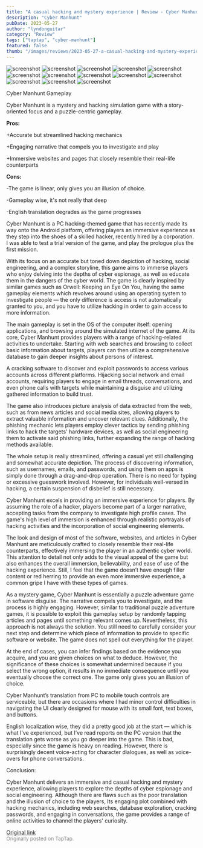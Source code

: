 ```yaml
---
title: "A casual hacking and mystery experience | Review - Cyber Manhunt"
description: "Cyber Manhunt"
pubDate: 2023-05-27
author: "lyndonguitar"
category: "Review"
tags: ["taptap", "cyber-manhunt"]
featured: false
thumb: "/images/reviews/2023-05-27-a-casual-hacking-and-mystery-experience--review---cyber-manhunt-0.avif"
---
```


<div class="gallery">
  <img src="/images/reviews/2023-05-27-a-casual-hacking-and-mystery-experience--review---cyber-manhunt-0.avif" alt="screenshot" />
  <img src="/images/reviews/2023-05-27-a-casual-hacking-and-mystery-experience--review---cyber-manhunt-1.avif" alt="screenshot" />
  <img src="/images/reviews/2023-05-27-a-casual-hacking-and-mystery-experience--review---cyber-manhunt-2.avif" alt="screenshot" />
  <img src="/images/reviews/2023-05-27-a-casual-hacking-and-mystery-experience--review---cyber-manhunt-3.avif" alt="screenshot" />
  <img src="/images/reviews/2023-05-27-a-casual-hacking-and-mystery-experience--review---cyber-manhunt-4.avif" alt="screenshot" />
  <img src="/images/reviews/2023-05-27-a-casual-hacking-and-mystery-experience--review---cyber-manhunt-5.avif" alt="screenshot" />
  <img src="/images/reviews/2023-05-27-a-casual-hacking-and-mystery-experience--review---cyber-manhunt-6.avif" alt="screenshot" />
  <img src="/images/reviews/2023-05-27-a-casual-hacking-and-mystery-experience--review---cyber-manhunt-7.avif" alt="screenshot" />
  <img src="/images/reviews/2023-05-27-a-casual-hacking-and-mystery-experience--review---cyber-manhunt-8.avif" alt="screenshot" />
  <img src="/images/reviews/2023-05-27-a-casual-hacking-and-mystery-experience--review---cyber-manhunt-9.avif" alt="screenshot" />
  <img src="/images/reviews/2023-05-27-a-casual-hacking-and-mystery-experience--review---cyber-manhunt-10.avif" alt="screenshot" />
  <img src="/images/reviews/2023-05-27-a-casual-hacking-and-mystery-experience--review---cyber-manhunt-11.avif" alt="screenshot" />
  <img src="/images/reviews/2023-05-27-a-casual-hacking-and-mystery-experience--review---cyber-manhunt-12.avif" alt="screenshot" />
</div>

Cyber Manhunt
Gameplay

Cyber Manhunt is a mystery and hacking simulation game with a story-oriented focus and a puzzle-centric gameplay.


**Pros:**


+Accurate but streamlined hacking mechanics

+Engaging narrative that compels you to investigate and play

+Immersive websites and pages that closely resemble their real-life counterparts


**Cons:**


-The game is linear, only gives you an illusion of choice.

-Gameplay wise, it's not really that deep

-English translation degrades as the game progresses

Cyber Manhunt is a PC hacking-themed game that has recently made its way onto the Android platform, offering players an immersive experience as they step into the shoes of a skilled hacker, recently hired by a corporation. I was able to test a trial version of the game, and play the prologue plus the first mission.

With its focus on an accurate but toned down depiction of hacking, social engineering, and a complex storyline, this game aims to immerse players who enjoy delving into the depths of cyber espionage, as well as educate them in the dangers of the cyber world. The game is clearly inspired by similar games such as Orwell: Keeping an Eye On You, having the same gameplay elements which revolves around using an operating system to investigate people — the only difference is access is not automatically granted to you, and you have to utilize hacking in order to gain access to more information.

The main gameplay is set in the OS of the computer itself: opening applications, and browsing around the simulated internet of the game. At its core, Cyber Manhunt provides players with a range of hacking-related activities to undertake. Starting with web searches and browsing to collect basic information about targets, players can then utilize a comprehensive database to gain deeper insights about persons of interest.

A cracking software to discover and exploit passwords to access various accounts across different platforms. Hijacking social network and email accounts, requiring players to engage in email threads, conversations, and even phone calls with targets while maintaining a disguise and utilizing gathered information to build trust.

The game also introduces picture analysis of data extracted from the web, such as from news articles and social media sites, allowing players to extract valuable information and uncover relevant clues. Additionally, the phishing mechanic lets players employ clever tactics by sending phishing links to hack the targets' hardware devices, as well as social engineering them to activate said phishing links, further expanding the range of hacking methods available.

The whole setup is really streamlined, offering a casual yet still challenging and somewhat accurate depiction. The process of discovering information, such as usernames, emails, and passwords, and using them on apps is simply done through a drag-and-drop operation. There is no need for typing or excessive guesswork involved. However, for individuals well-versed in hacking, a certain suspension of disbelief is still necessary.

Cyber Manhunt excels in providing an immersive experience for players. By assuming the role of a hacker, players become part of a larger narrative, accepting tasks from the company to investigate high profile cases. The game's high level of immersion is enhanced through realistic portrayals of hacking activities and the incorporation of social engineering elements.

The look and design of most of the software, websites, and articles in Cyber Manhunt are meticulously crafted to closely resemble their real-life counterparts, effectively immersing the player in an authentic cyber world. This attention to detail not only adds to the visual appeal of the game but also enhances the overall immersion, believability, and ease of use of the hacking experience. Still, I feel that the game doesn’t have enough filler content or red herring to provide an even more immersive experience, a common gripe I have with these types of games.

As a mystery game, Cyber Manhunt is essentially a puzzle adventure game in software disguise. The narrative compels you to investigate, and the process is highly engaging. However, similar to traditional puzzle adventure games, it is possible to exploit this gameplay setup by randomly tapping articles and pages until something relevant comes up. Nevertheless, this approach is not always the solution. You still need to carefully consider your next step and determine which piece of information to provide to specific software or website. The game does not spell out everything for the player.

At the end of cases, you can infer findings based on the evidence you acquire, and you are given choices on what to deduce. However, the significance of these choices is somewhat undermined because if you select the wrong option, it results in no immediate consequence until you eventually choose the correct one. The game only gives you an illusion of choice.

Cyber Manhunt’s translation from PC to mobile touch controls are serviceable, but there are occasions where I had minor control difficulties in navigating the UI clearly designed for mouse with its small font, text boxes, and buttons.

English localization wise, they did a pretty good job at the start — which is what I’ve experienced, but I’ve read reports on the PC version that the translation gets worse as you go deeper into the game. This is bad, especially since the game is heavy on reading. However, there is surprisingly decent voice-acting for character dialogues, as well as voice-overs for phone conversations.

Conclusion:

Cyber Manhunt delivers an immersive and casual hacking and mystery experience, allowing players to explore the depths of cyber espionage and social engineering.  Although there are flaws such as the poor translation and the illusion of choice to the players, Its engaging plot combined with hacking mechanics, including web searches, database exploration, cracking passwords, and engaging in conversations, the game provides a range of online activities to channel the players' curiosity.

[Original link](https://www.taptap.io/post/5668346)<br><span style="font-size: 0.95em; color: #888;">Originally posted on TapTap.</span>
